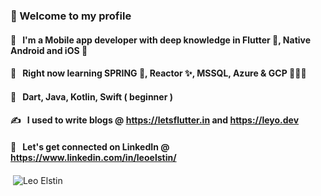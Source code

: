 ###  📱 Welcome to my profile 
#### 😬 &nbsp; I'm a Mobile app developer with deep knowledge in Flutter 💙, Native Android and iOS   
#### 🚀 &nbsp; Right now learning SPRING 🍃, Reactor ✨, MSSQL, Azure & GCP 📗📗📗
#### 🙇 &nbsp; Dart, Java, Kotlin, Swift ( beginner )
#### ✍️  &nbsp; I used to write blogs @ https://letsflutter.in and https://leyo.dev
#### 📕 &nbsp; Let's get connected on LinkedIn @ https://www.linkedin.com/in/leoelstin/

<p>&nbsp;<img align="center" src="https://github-readme-stats.vercel.app/api?username=leo-elstin&show_icons=true&locale=en&count_private=true" alt="Leo Elstin" /></p>
